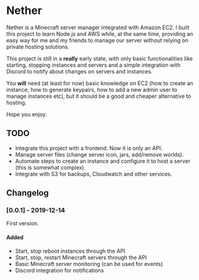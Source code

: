 # Nether

Nether is a Minecraft server manager integrated with Amazon EC2. I built this project to learn Node.js and AWS while, at the same time, providing an easy way for me and my friends to manage our server without relying on private hosting solutions.

This project is still in a **really** early state, with only basic functionalities like starting, stopping instances and servers and a simple integration with Discord to notify about changes on servers and instances.

You **will** need (at least for now) basic knowledge on EC2 (how to create an instance, how to generate keypairs, how to add a new admin user to manage instances etc), but it should be a good and cheaper alternative to hosting.

Hope you enjoy.

## TODO

 - Integrate this project with a frontend. Now it is only an API.
 - Manage server files (change server icon, jars, add/remove worlds).
 - Automate steps to create an instance and configure it to host a server (this is somewhat complex).
 - Integrate with S3 for backups, Cloudwatch and other services.

## Changelog

### [0.0.1] - 2019-12-14

First version.

#### Added
- Start, stop reboot instances through the API
- Start, stop, restart Minecraft servers through the API
- Basic Minecraft server monitoring (can be used for events)
- Discord integration for notifications
